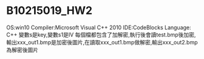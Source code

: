 # B10215019_HW2
OS:win10 Compiler:Microsoft Visual C++ 2010 IDE:CodeBlocks Language: C++
變數s是key,變數s1是IV
每個檔都包含了加解密,執行後會讀test.bmp後加密,輸出xxx_out1.bmp是加密後圖片,在讀取xxx_out1.bmp做解密,輸出xxx_out2.bmp為解密後圖片
